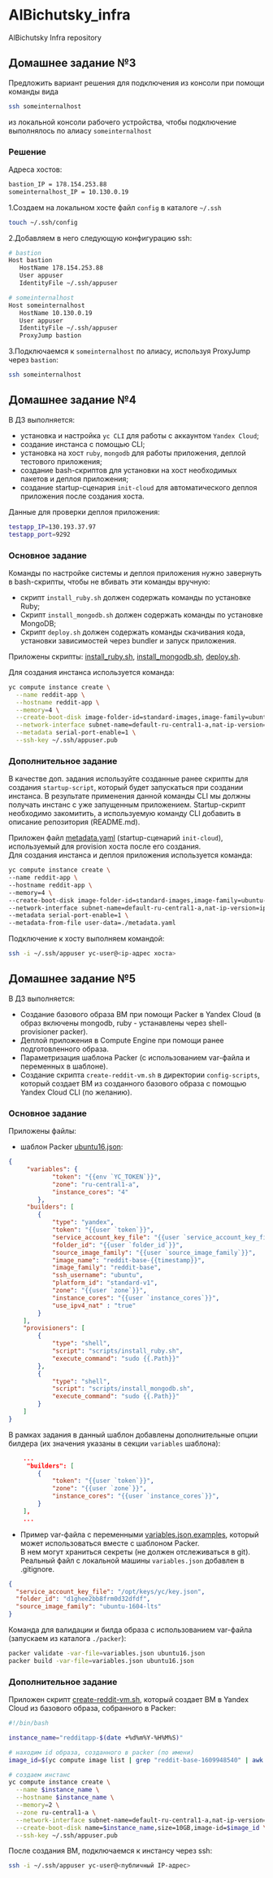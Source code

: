 # AlBichutsky_infra

AlBichutsky Infra repository

## Домашнее задание №3

Предложить вариант решения для подключения из консоли при помощи команды вида

``` bash
ssh someinternalhost
```

из локальной консоли рабочего устройства, чтобы подключение выполнялось по алиасу `someinternalhost`

### Решение  

Адреса хостов:

```bash
bastion_IP = 178.154.253.88
someinternalhost_IP = 10.130.0.19
```

1.Создаем на локальном хосте файл `config` в каталоге `~/.ssh`

```bash
touch ~/.ssh/config
```

2.Добавляем в него следующую конфигурацию ssh:

```bash
# bastion
Host bastion
   HostName 178.154.253.88
   User appuser
   IdentityFile ~/.ssh/appuser

# someinternalhost
Host someinternalhost
   HostName 10.130.0.19
   User appuser
   IdentityFile ~/.ssh/appuser
   ProxyJump bastion

```

3.Подключаемся к `someinternalhost` по алиасу, используя ProxyJump через `bastion`:

```bash
ssh someinternalhost
```

## Домашнее задание №4

В ДЗ выполняется:

- установка и настройка `yc CLI` для работы с аккаунтом `Yandex Cloud`;
- создание инстанса с помощью CLI;
- установка на хост `ruby`, `mongodb` для работы приложения, деплой тестового приложения;
- создание bash-скриптов для установки на хост необходимых пакетов и деплоя приложения;
- создание startup-сценария `init-cloud` для автоматического деплоя приложения после создания хоста.

Данные для проверки деплоя приложения:

```bash
testapp_IP=130.193.37.97
testapp_port=9292
```

### Основное задание

Команды по настройке системы и деплоя приложения нужно завернуть в bash-скрипты, чтобы не вбивать эти команды вручную:

- cкрипт `install_ruby.sh` должен содержать команды по установке Ruby;
- Скрипт `install_mongodb.sh` должен содержать команды по установке MongoDB;
- Скрипт `deploy.sh` должен содержать команды скачивания кода, установки зависимостей через bundler и запуск приложения.

Приложены скрипты: [install_ruby.sh][1], [install_mongodb.sh][2], [deploy.sh][3].

[1]: install_ruby.sh           "install_ruby.sh"
[2]: install_mongodb.sh        "install_mongodb.sh"
[3]: deploy.sh                 "deploy.sh"

Для создания инстанса используется команда:

```bash
yc compute instance create \
  --name reddit-app \
  --hostname reddit-app \
  --memory=4 \
  --create-boot-disk image-folder-id=standard-images,image-family=ubuntu-1604-lts,size=10GB \
  --network-interface subnet-name=default-ru-central1-a,nat-ip-version=ipv4 \
  --metadata serial-port-enable=1 \
  --ssh-key ~/.ssh/appuser.pub
```

### Дополнительное задание

В  качестве  доп.  задания  используйте  созданные  ранее  скрипты для создания `startup-script`, который будет запускаться при создании инстанса. В  результате  применения  данной  команды  CLI мы  должны  получать инстанс  с  уже  запущенным  приложением.  Startup-скрипт  необходимо закомитить, а используемую команду CLI добавить в описание репозитория (README.md).

Приложен файл [metadata.yaml](metadata.yaml) (startup-сценарий `init-cloud`), используемый для provision хоста после его создания.  
Для создания инстанса и деплоя приложения используется команда:  

```bash
yc compute instance create \
--name reddit-app \
--hostname reddit-app \
--memory=4 \
--create-boot-disk image-folder-id=standard-images,image-family=ubuntu-1604-lts,size=10GB \
--network-interface subnet-name=default-ru-central1-a,nat-ip-version=ipv4 \
--metadata serial-port-enable=1 \
--metadata-from-file user-data=./metadata.yaml
```

Подключение к хосту выполняем командой:  

```bash
ssh -i ~/.ssh/appuser yc-user@<ip-адрес хоста>
```

## Домашнее задание №5  

В ДЗ выполняется:

- Создание базового образа ВМ при помощи Packer в Yandex Cloud (в образ включены mongodb, ruby - устанавлены через shell-provisioner packer).
- Деплой приложения в Compute Engine при помощи ранее подготовленного образа.  
- Параметризация шаблона Packer (с использованием var-файла и переменных в шаблоне).  
- Создание скрипта `create-reddit-vm.sh` в директории `config-scripts`, который создает ВМ из созданного базового образа с помощью Yandex Cloud CLI (по желанию).

### Основное задание

Приложены файлы:

- шаблон Packer [ubuntu16.json](packer/ubuntu16.json):

```json
{
     "variables": {
            "token": "{{env `YC_TOKEN`}}",
            "zone": "ru-central1-a",
            "instance_cores": "4"
        },
     "builders": [
        {
            "type": "yandex",
            "token": "{{user `token`}}",
            "service_account_key_file": "{{user `service_account_key_file`}}",
            "folder_id": "{{user `folder_id`}}",
            "source_image_family": "{{user `source_image_family`}}",
            "image_name": "reddit-base-{{timestamp}}",
            "image_family": "reddit-base",
            "ssh_username": "ubuntu",
            "platform_id": "standard-v1",
            "zone": "{{user `zone`}}",
            "instance_cores": "{{user `instance_cores`}}",
            "use_ipv4_nat" : "true"
        }
    ],
    "provisioners": [
        {
            "type": "shell",
            "script": "scripts/install_ruby.sh",
            "execute_command": "sudo {{.Path}}"
        },
        {
            "type": "shell",
            "script": "scripts/install_mongodb.sh",
            "execute_command": "sudo {{.Path}}"
        }
    ]
}
```

В рамках задания в данный шаблон добавлены дополнительные опции билдера (их значения указаны в секции `variables` шаблона):

```json
    ...
     "builders": [
        { 
            "token": "{{user `token`}}",
            "zone": "{{user `zone`}}",
            "instance_cores": "{{user `instance_cores`}}",
        }
    ],
    ...
```

- Пример var-файла с переменными [variables.json.examples](packer/variables.json.examples), который может использоваться вместе с шаблоном Packer.  
В нем могут храниться секреты (не должен отслеживаться в git). Реальный файл с локальной машины `variables.json` добавлен в .gitignore.

```json
{
  "service_account_key_file": "/opt/keys/yc/key.json",
  "folder_id": "d1ghee2bb8frm0d32dfdf",
  "source_image_family": "ubuntu-1604-lts"
}
```

Команда для валидации и билда образа с использованием var-файла (запускаем из каталога `./packer`):

```bash
packer validate -var-file=variables.json ubuntu16.json 
packer build -var-file=variables.json ubuntu16.json
```

### Дополнительное задание

Приложен скрипт [create-reddit-vm.sh](/config-scripts/create-reddit-vm.sh), который создает ВМ в Yandex Cloud из базового образа, собранного в Packer:

```bash
#!/bin/bash

instance_name="redditapp-$(date +%d%m%Y-%H%M%S)"

# находим id образа, созданного в packer (по имени)
image_id=$(yc compute image list | grep "reddit-base-1609948540" | awk '{print $2}')

# создаем инстанс
yc compute instance create \
  --name $instance_name \
  --hostname $instance_name \
  --memory=2 \
  --zone ru-central1-a \
  --network-interface subnet-name=default-ru-central1-a,nat-ip-version=ipv4 \
  --create-boot-disk name=$instance_name,size=10GB,image-id=$image_id \
  --ssh-key ~/.ssh/appuser.pub

```

После создания ВМ, подключаемся к инстансу через ssh:

```bash
ssh -i ~/.ssh/appuser yc-user@<публичный IP-адрес>
```
